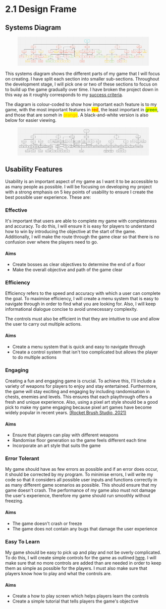 # 2.1 Design Frame

## Systems Diagram

<figure><img src="../.gitbook/assets/systemsdiagramv2.png" alt=""><figcaption></figcaption></figure>

This systems diagram shows the different parts of my game that I will focus on creating. I have split each section into smaller sub-sections. Throughout the development stage, I will pick one or two of these sections to focus on to build up the game gradually over time. I have broken the project down in this way as it roughly corresponds to my [success criteria](../analysis/1.5-success-criteria.md).

The diagram is colour-coded to show how important each feature is to my game, with the most important features in <mark style="color:red;">red</mark>, the least important in <mark style="color:green;">green</mark>, and those that are someh in <mark style="color:orange;">orange</mark>. A black-and-white version is also below for easier viewing.

<figure><img src="../.gitbook/assets/systemsdiagramv1.png" alt=""><figcaption></figcaption></figure>

## Usability Features

Usability is an important aspect of my game as I want it to be accessible to as many people as possible. I will be focusing on developing my project with a strong emphasis on 5 key points of usability to ensure I create the best possible user experience. These are:

### Effective

It's important that users are able to complete my game with completeness and accuracy. To do this, I will ensure it is easy for players to understand how to win by introducing the objective at the start of the game. Additionally, I will make the route through the game clear so that there is no confusion over where the players need to go.

#### Aims

* Create bosses as clear objectives to determine the end of a floor
* Make the overall objective and path of the game clear

### Efficiency

Efficiency refers to the speed and accuracy with which a user can complete the goal. To maximise efficiency, I will create a menu system that is easy to navigate through in order to find what you are looking for. Also, I will keep informational dialogue concise to avoid unnecessary complexity.

The controls must also be efficient in that they are intuitive to use and allow the user to carry out multiple actions.

#### Aims

* Create a menu system that is quick and easy to navigate through
* Create a control system that isn't too complicated but allows the player to do multiple actions

### Engaging

Creating a fun and engaging game is crucial. To achieve this, I'll include a variety of weapons for players to enjoy and stay entertained. Furthermore, the game will stay exciting and engaging by including randomisation in chests, enemies and levels. This ensures that each playthrough offers a fresh and unique experience. Also, using a pixel art style should be a good pick to make my game engaging because pixel art games have become widely popular in recent years. [(Rocket Brush Studio, 2021)](../5-references/reference-list.md#2.1-design-frame)

#### Aims

* Ensure that players can play with different weapons
* Randomise floor generation so the game feels different each time
* Incorporate an art style that suits the game

### Error Tolerant

My game should have as few errors as possible and if an error does occur, it should be corrected by my program. To minimise errors, I will write my code so that it considers all possible user inputs and functions correctly in as many different game scenarios as possible. This should ensure that my game doesn't crash. The performance of my game also must not damage the user's experience, therefore my game should run smoothly without freezing.

#### Aims

* The game doesn't crash or freeze
* The game does not contain any bugs that damage the user experience

### Easy To Learn

My game should be easy to pick up and play and not be overly complicated. To do this, I will create simple controls for the game as outlined [here](../analysis/1.4a-features-of-the-proposed-solution.md#controls). I will make sure that no more controls are added than are needed in order to keep them as simple as possible for the players. I must also make sure that players know how to play and what the controls are.

#### Aims

* Create a how to play screen which helps players learn the controls
* Create a simple tutorial that tells players the game's objective
